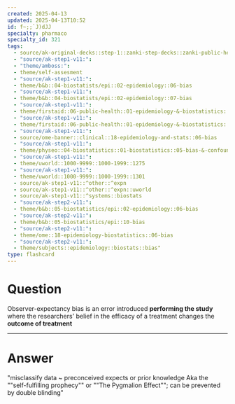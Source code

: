 ```yaml
---
created: 2025-04-13
updated: 2025-04-13T10:52
id: f~;;`J)dJJ
specialty: pharmaco
specialty_id: 321
tags:
  - source/ak-original-decks::step-1::zanki-step-decks::zanki-public-health-sciences::epidemiology-&-biostats
  - "source/ak-step1-v11:": 
  - "theme/amboss:": 
  - theme/self-assesment
  - "source/ak-step1-v11:": 
  - theme/b&b::04-biostatists/epi::02-epidemiology::06-bias
  - "source/ak-step1-v11:": 
  - theme/b&b::04-biostatists/epi::02-epidemiology::07-bias
  - "source/ak-step1-v11:": 
  - theme/firstaid::06-public-health::01-epidemiology-&-biostatistics::10-bias-&-study-errors
  - "source/ak-step1-v11:": 
  - theme/firstaid::06-public-health::01-epidemiology-&-biostatistics::10-bias-&-study-errors::performing-study::observer-expectancy-bias
  - "source/ak-step1-v11:": 
  - source/ome-banner::clinical::18-epidemiology-and-stats::06-bias
  - "source/ak-step1-v11:": 
  - theme/physeo::04-biostatistics::01-biostatistics::05-bias-&-confounders
  - "source/ak-step1-v11:": 
  - theme/uworld::1000-9999::1000-1999::1275
  - "source/ak-step1-v11:": 
  - theme/uworld::1000-9999::1000-1999::1301
  - source/ak-step1-v11::^other::^expn
  - source/ak-step1-v11::^other::^expn::uworld
  - source/ak-step1-v11::^systems::biostats
  - "source/ak-step2-v11:": 
  - theme/b&b::05-biostatistics/epi::02-epidemiology::06-bias
  - "source/ak-step2-v11:": 
  - theme/b&b::05-biostatistics/epi::10-bias
  - "source/ak-step2-v11:": 
  - theme/ome::18-epidemiology-biostatistics::06-bias
  - "source/ak-step2-v11:": 
  - theme/subjects::epidemiology::biostats::bias"
type: flashcard
---
```


# Question
Observer-expectancy bias is an error introduced **performing the study** where the researchers' belief in the efficacy of a treatment changes the **outcome of treatment**

---

# Answer
"misclassify data ~ preconceived expects or prior knowledge  Aka the ""self-fulfilling prophecy"" or ""The Pygmalion Effect""; can be prevented by double blinding"
